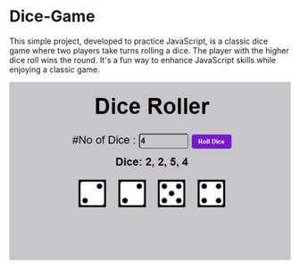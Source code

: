 # Dice-Game

This simple project, developed to practice JavaScript, is a classic dice game where two players take turns rolling a dice. The player with the higher dice roll wins the round. It's a fun way to enhance JavaScript skills while enjoying a classic game.

![Dice Game](https://github.com/arifulnoman/Dice-Game/blob/main/Screen%20Shot/Capture.JPG)
